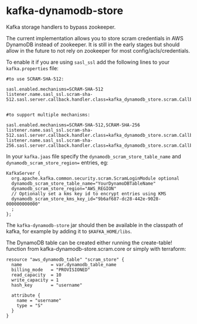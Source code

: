 # kafka-dynamodb-store
Kafka storage handlers to bypass zookeeper.


The current implementation allows you to store scram credentials in AWS DynamoDB instead of zookeeper. It is still in the early stages but should allow in the future to not rely on zookeeper for most config/acls/credentials.

To enable it if you are using `sasl_ssl` add the following lines to your `kafka.properties` file:

```
#to use SCRAM-SHA-512:

sasl.enabled.mechanisms=SCRAM-SHA-512
listener.name.sasl_ssl.scram-sha-512.sasl.server.callback.handler.class=kafka_dynamodb_store.scram.CallbackHandler


#to support multiple mechanisms:

sasl.enabled.mechanisms=SCRAM-SHA-512,SCRAM-SHA-256
listener.name.sasl_ssl.scram-sha-512.sasl.server.callback.handler.class=kafka_dynamodb_store.scram.CallbackHandler
listener.name.sasl_ssl.scram-sha-256.sasl.server.callback.handler.class=kafka_dynamodb_store.scram.CallbackHandler

```

In your `kafka.jaas` file specify the `dynamodb_scram_store_table_name` and `dynamodb_scram_store_region=` entries, eg:
```
KafkaServer {
  org.apache.kafka.common.security.scram.ScramLoginModule optional
  dynamodb_scram_store_table_name="YourDynamoDBTableName"
  dynamodb_scram_store_region="AWS_REGION"
  // Optionally set a kms key id to encrypt entries using KMS
  dynamodb_scram_store_kms_key_id="9b6af687-dc28-442e-9028-000000000000"
  ;
};
```

The `kafka-dynamodb-store` jar should then be available in the classpath of kafka, for example by adding it to `$KAFKA_HOME/libs`.

The DynamoDB table can be created either running the create-table! function from kafka-dynamodb-store.scram.core or simply with terraform:

```
resource "aws_dynamodb_table" "scram_store" {
  name           = var.dynamodb_table_name
  billing_mode   = "PROVISIONED"
  read_capacity  = 10
  write_capacity = 1
  hash_key       = "username"

  attribute {
    name = "username"
    type = "S"
  }
}
```
